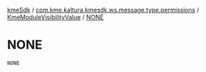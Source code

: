[kmeSdk](../../index.md) / [com.kme.kaltura.kmesdk.ws.message.type.permissions](../index.md) / [KmeModuleVisibilityValue](index.md) / [NONE](./-n-o-n-e.md)

# NONE

`NONE`